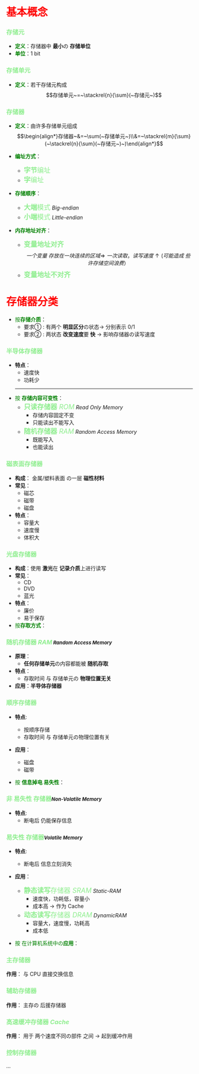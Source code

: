 # <font color ='red'>**基本概念**</font>
### <font color ='lightgreen'>**存储元**</font>
- <font color ='green'>**定义**</font>：存储器中 **最小**の **存储单位**
- <font color ='green'>**单位**</font>：1 bit

### <font color ='lightgreen'>**存储单元**</font>
- <font color ='green'>**定义**</font>：若干存储元构成$$存储单元~=~\stackrel{n}{\sum}(~存储元~)$$
  
### <font color ='lightgreen'>**存储器**</font>
- <font color ='green'>**定义**</font>：由许多存储单元组成$$\begin{align*}存储器~&=~\sum(~存储单元~)\\&=~\stackrel{m}{\sum}(~\stackrel{n}{\sum}(~存储元~)~)\end{align*}$$
- <font color ='green'>**编址方式**</font>：
   - <font color ='lightgreen'><font size = 4>**字节**编址</font></font> 
   - <font color ='lightgreen'><font size = 4>**字**编址</font></font> 

- <font color ='green'>**存储顺序**</font>：
   - <font color ='lightgreen'><font size = 4>**大端**模式</font></font> *Big-endian*
   - <font color ='lightgreen'><font size = 4>**小端**模式</font></font> *Little-endian*
- <font color ='green'>**内存地址对齐**</font>：
   - <font color ='lightgreen'><font size = 4>**变量地址对齐**</font></font> $$一个变量~存放在一块连续的区域\Longrightarrow~一次读取，读写速度\uparrow(可能造成~些许存储空间浪费）$$
   - <font color ='lightgreen'><font size = 4>**变量地址不对齐**</font></font> 

# <font color ='red'>**存储器分类**</font>
- <font color ='green'>按**存储介质**</font>：
   - 要求① : 有两个 **明显区分**の状态$\longrightarrow$ 分别表示 0/1
   - 要求② : 两状态 **改变速度**要 **快** $\longrightarrow$ 影响存储器の读写速度
### <font color ='lightgreen'>**半导体**存储器</font>
- **特点**： 
   - 速度快
   - 功耗少
   - ---
- <font color ='green'>按 **存储内容可变性**</font>：
   - <font color ='lightgreen'><font size = 4>**只读存储器**  *ROM*</font></font> *Read Only Memory*
      - 存储内容固定不变
      - 只能读出不能写入
   - <font color ='lightgreen'><font size = 4>**随机存储器**  *RAM*</font></font> *Random Access Memory*
      - 既能写入
      - 也能读出
### <font color ='lightgreen'>**磁表面**存储器</font>
- **构成**： 金属/塑料表面 の一层 **磁性材料**
- **常见**：
   - 磁芯
   - 磁带
   - 磁盘
- **特点**：
   - 容量大
   - 速度慢
   - 体积大
### <font color ='lightgreen'>**光盘**存储器</font>
- **构成**：使用 **激光**在 **记录介质**上进行读写
- **常见**：
    - CD
    - DVD
    - 蓝光
- **特点**：
   - 廉价
   - 易于保存
- <font color ='green'>按**存取方式**</font>：
### <font color ='lightgreen'>**随机存储器**  *RAM*</font><font size = 2>  *Random Access Memory*</font>
- **原理**：
   - **任何存储单元**の内容都能被 **随机存取**
- **特点**：
   -  存取时间 与 存储单元の **物理位置无关**
- **应用**：**半导体存储器**
### <font color ='lightgreen'>**顺序存储器** </font>
- **特点**:
   - 按顺序存储
   - 存取时间 与 存储单元の物理位置有关
- **应用**：
   - 磁盘
   - 磁带

- <font color ='green'>按 **信息掉电 易失性**</font>：
### <font color ='lightgreen'>**非 易失性 存储器**</font><font size = 2>*Non-Volatile Memory*</font>
- **特点**:
   - 断电后 仍能保存信息
### <font color ='lightgreen'>**易失性 存储器**</font><font size = 2>*Volatile Memory*</font>
- **特点**:
   - 断电后 信息立刻消失
- **应用**：
   - <font color ='lightgreen'><font size = 4>**静态读写**存储器 *SRAM*</font></font> *Static-RAM*
      - 速度快，功耗低，容量小
      - 成本高 $\longrightarrow$ 作为 Cache
   - <font color ='lightgreen'><font size = 4>**动态读写**存储器 *DRAM*</font></font> *DynamicRAM*
      - 容量大，速度慢，功耗高
      - 成本低

- <font color ='green'>按 在计算机系统中の**应用**</font>：
### <font color ='lightgreen'>**主存储器**</font>
**作用**： 与 CPU 直接交换信息
### <font color ='lightgreen'>**辅助存储器**</font>
**作用**： 主存の 后援存储器
### <font color ='lightgreen'>**高速缓冲存储器** *Cache*</font>
**作用**： 用于 两个速度不同の部件 之间 $\longrightarrow$ 起到缓冲作用
### <font color ='lightgreen'>**控制存储器**</font>
...